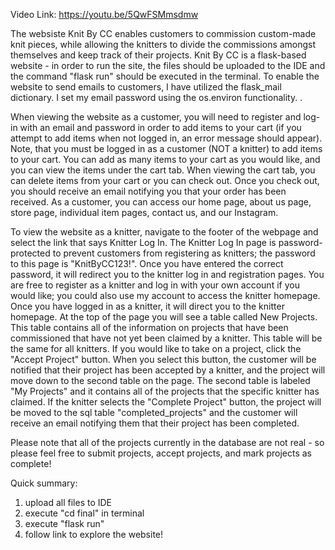 Video Link: https://youtu.be/5QwFSMmsdmw 

The websiste Knit By CC enables customers to commission custom-made knit pieces, while allowing the knitters to divide the commissions amongst themselves and keep track of their projects. Knit By CC is a flask-based website - in order to run the site, the files should be uploaded to the IDE and the command "flask run" should be executed in the terminal. To enable the website to send emails to customers, I have utilized the flask_mail dictionary. I set my email password using the os.environ functionality. . 

When viewing the website as a customer, you will need to register and log-in with an email and password in order to add items to your cart (if you attempt to add items when not logged in, an error message should appear). Note, that you must be logged in as a customer (NOT a knitter) to add items to your cart. You can add as many items to your cart as you would like, and you can view the items under the cart tab. When viewing the cart tab, you can delete items from your cart or you can check out. Once you check out, you should receive an email notifying you that your order has been received. As a customer, you can access our home page, about us page, store page, individual item pages, contact us, and our Instagram. 

To view the website as a knitter, navigate to the footer of the webpage and select the link that says Knitter Log In. The Knitter Log In page is password-protected to prevent customers from registering as knitters; the password to this page is "KnitByCC123!". Once you have entered the correct password, it will redirect you to the knitter log in and registration pages. You are free to register as a knitter and log in with your own account if you would like; you could also use my account to access the knitter homepage. Once you have logged in as a knitter, it will direct you to the knitter homepage. At the top of the page you will see a table called New Projects. This table contains all of the information on projects that have been commissioned that have not yet been claimed by a knitter. This table will be the same for all knitters. If you would like to take on a project, click the "Accept Project" button. When you select this button, the customer will be notified that their project has been accepted by a knitter, and the project will move down to the second table on the page. The second table is labeled "My Projects" and it contains all of the projects that the specific knitter has claimed. If the knitter selects the "Complete Project" button, the project will be moved to the sql table "completed_projects" and the customer will receive an email notifying them that their project has been completed. 

Please note that all of the projects currently in the database are not real - so please feel free to submit projects, accept projects, and mark projects as complete!

Quick summary: 
1) upload all files to IDE
2) execute "cd final" in terminal
4) execute "flask run"
5) follow link to explore the website!

